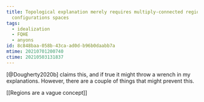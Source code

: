 ```yaml
---
title: Topological explanation merely requires multiply-connected regions, not
  configurations spaces
tags:
  - idealization
  - FQHE
  - anyons
id: 8c848baa-058b-43ca-ad0d-b96b0daabb7a
mtime: 20210701200740
ctime: 20210503131837
---
```


[@Dougherty2020b] claims this, and if true it might throw a wrench in my explanations. However, there are a couple of things that might prevent this.

[[Regions are a vague concept]]
